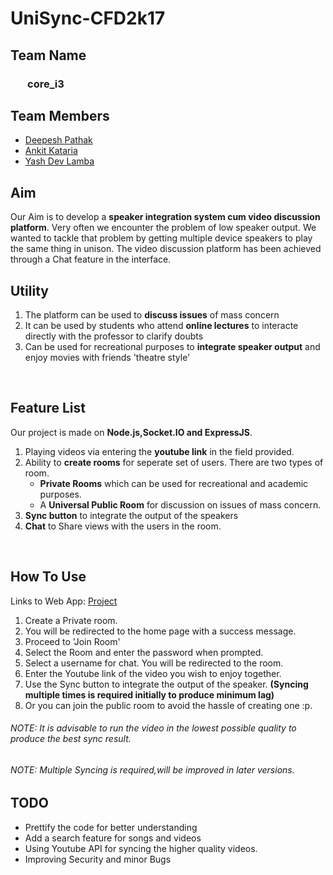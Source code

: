 # UniSync-CFD2k17 

## Team Name

### &nbsp;&nbsp;&nbsp;&nbsp;&nbsp;&nbsp;&nbsp;core_i3

## Team Members
* [Deepesh Pathak](https://github.com/fristonio/)
* [Ankit Kataria](https://github.com/ankitkataria/)
* [Yash Dev Lamba](https://github.com/ydlamba/)

## Aim
Our Aim is to develop a **speaker integration system cum video discussion platform**. Very often we encounter the problem of low speaker output. We wanted to tackle that problem by getting multiple device speakers to play the same thing in unison. The video discussion platform has been achieved through a Chat feature in the interface.
<br>
## Utility

1. The platform can be used to **discuss issues** of mass concern
2. It can be used by students who attend **online lectures** to interacte directly with the professor to clarify doubts
3. Can be used for recreational purposes to **integrate speaker output** and enjoy movies with friends 'theatre style'
<br>

## Feature List
Our project is made on **Node.js,Socket.IO and ExpressJS**.

1. Playing videos via entering the **youtube link** in the field provided.
2. Ability to **create rooms** for seperate set of users. There are two types of room. 
	- **Private Rooms** which can be used for recreational and academic purposes.
	- A **Universal Public Room** for discussion on issues of mass concern.
3. **Sync button** to integrate the output of the speakers
4. **Chat** to Share views with the users in the room.
<br>

## How To Use
Links to Web App: [Project](https://aqueous-dusk-88302.herokuapp.com/)

1. Create a Private room.
2. You will be redirected to the home page with a success message.
3. Proceed to 'Join Room'
4. Select the Room and enter the password when prompted.
5. Select a username for chat. You will be redirected to the room.
6. Enter the Youtube link of the video you wish to enjoy together.
7. Use the Sync button to integrate the output of the speaker. **(Syncing multiple times is required initially to produce minimum lag)**
8. Or you can join the public room to avoid the hassle of creating one :p.

###### NOTE: It is advisable to run the video in the *lowest possible quality* to produce the best sync result.
###### NOTE: Multiple Syncing is required,will be improved in later versions.


## TODO

- Prettify the code for better understanding
- Add a search feature for songs and videos
- Using Youtube API for syncing the higher quality videos.
- Improving Security and minor Bugs







